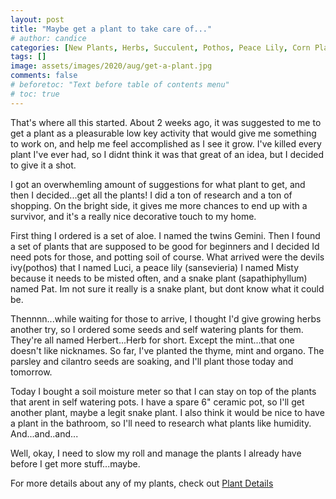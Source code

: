 ```yaml
---
layout: post
title: "Maybe get a plant to take care of..."
# author: candice
categories: [New Plants, Herbs, Succulent, Pothos, Peace Lily, Corn Plant, Supplies]
tags: []
image: assets/images/2020/aug/get-a-plant.jpg
comments: false
# beforetoc: "Text before table of contents menu"
# toc: true
---
```


That's where all this started. About 2 weeks ago, it was suggested to me to get a plant as a pleasurable low key activity that would give me something to work on, and help me feel accomplished as I see it grow. I've killed every plant I've ever had, so I didnt think it was that great of an idea, but I decided to give it a shot.

I got an overwhemling amount of suggestions for what plant to get, and then I decided...get all the plants! I did a ton of research and a ton of shopping. On the bright side, it gives me more chances to end up with a survivor, and it's a really nice decorative touch to my home.

First thing I ordered is a set of aloe. I named the twins Gemini. Then I found a set of plants that are supposed to be good for beginners and I decided Id need pots for those, and potting soil of course. What arrived were the devils ivy(pothos) that I named Luci, a peace lily (sansevieria) I named Misty because it needs to be misted often, and a snake plant (sapathiphyllum) named Pat. Im not sure it really is a snake plant, but dont know what it could be.

Thennnn...while waiting for those to arrive, I thought I'd give growing herbs another try, so I ordered some seeds and self watering plants for them. They're all named Herbert...Herb for short. Except the mint...that one doesn't like nicknames. So far, I've planted the thyme, mint and organo. The parsley and cilantro seeds are soaking, and I'll plant those today and tomorrow.

Today I bought a soil moisture meter so that I can stay on top of the plants that arent in self watering pots. I have a spare 6" ceramic pot, so I'll get another plant, maybe a legit snake plant. I also think it would be nice to have a plant in the bathroom, so I'll need to research what plants like humidity. And...and..and...

Well, okay, I need to slow my roll and manage the plants I already have before I get more stuff...maybe.

For more details about any of my plants, check out [Plant Details](../details)
